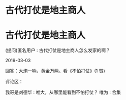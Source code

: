 # 古代打仗是地主商人

# 古代打仗是地主商人

(提问)匿名用户 : 古代打仗是地主商人怎么发家的啊？

2019-03-03

回答：大炮一响，黄金万两。看《不怕打仗》(1 赞)

评论区：

我哥是刘德华 : 唯大，从哪里能看到不怕打仗？ 唯为 : 合集
